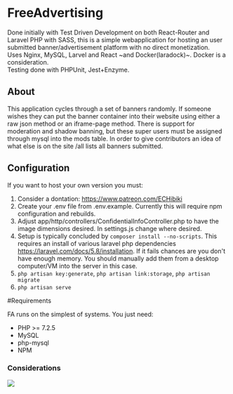 # FreeAdvertising
Done initially with Test Driven Development on both React-Router and Laravel PHP with SASS, this is a simple webapplication for hosting an user submitted banner/advertisement platform with no direct monetization.<br/>
Uses Nginx, MySQL, Larvel and React ~and Docker(laradock)~. Docker is a consideration. <br/>Testing done with PHPUnit, Jest+Enzyme. 
<br/>

## About
This application cycles through a set of banners randomly. If someone wishes they can put the banner container into their website using either a raw json method or an iframe-page method. There is support for moderation and shadow banning, but these super users must be assigned through mysql into the mods table. In order to give contributors an idea of what else is on the site /all lists all banners submitted.  

## Configuration

If you want to host your own version you must:
1) Consider a dontation: https://www.patreon.com/ECHibiki
2) Create your .env file from .env.example. Currently this will require npm configuration and rebuilds.
3) Adjust app/http/controllers/ConfidentialInfoController.php to have the image dimensions desired. In settings.js change where desired.
4) Setup is typically concluded by ```composer install --no-scripts```. This requires an install of various laravel php dependencies <a href="https://laravel.com/docs/5.8/installation">https://laravel.com/docs/5.8/installation</a>. If it fails chances are you don't have enough memory. You should manually add them from a desktop computer/VM into the server in this case.
5) ```php artisan key:generate```, ```php artisan link:storage```, ```php artisan migrate```
6) ```php artisan serve```

#Requirements

FA runs on the simplest of systems. You just need: 
- PHP >= 7.2.5
- MySQL 
- php-mysql
- NPM

### Considerations

<a href="https://www.patreon.com/ECHibiki"><img src="https://banners.kissu.moe" />
</a>


